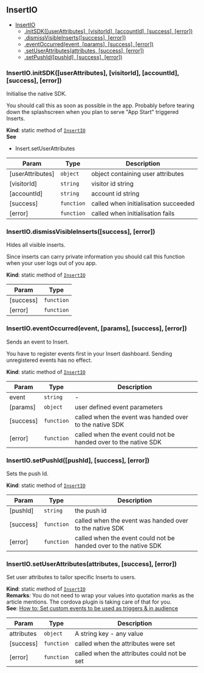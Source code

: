 <a name="cordova.plugins.module_InsertIO"></a>

## InsertIO

* [InsertIO](#cordova.plugins.module_InsertIO)
    * [.initSDK([userAttributes], [visitorId], [accountId], [success], [error])](#cordova.plugins.module_InsertIO.initSDK)
    * [.dismissVisibleInserts([success], [error])](#cordova.plugins.module_InsertIO.dismissVisibleInserts)
    * [.eventOccurred(event, [params], [success], [error])](#cordova.plugins.module_InsertIO.eventOccurred)
    * [.setUserAttributes(attributes, [success], [error])](#cordova.plugins.module_InsertIO.setUserAttributes)
    * [.setPushId([pushId], [success], [error])](
    #cordova.plugins.module_InsertIO.setPushId)

<a name="cordova.plugins.module_InsertIO.initSDK"></a>
### InsertIO.initSDK([userAttributes], [visitorId], [accountId], [success], [error])
Initialise the native SDK.

You should call this as soon as possible in the app.
Probably before tearing down the splashscreen when you plan to serve
"App Start" triggered Inserts.

**Kind**: static method of <code>[InsertIO](#cordova.plugins.module_InsertIO)</code>  
**See**

- Insert.setUserAttributes


| Param | Type | Description |
| --- | --- | --- |
| [userAttributes] | <code>object</code> | object containing user attributes |
| [visitorId] | <code>string</code> | visitor id string |
| [accountId] | <code>string</code> | account id string |
| [success] | <code>function</code> | called when initialisation succeeded |
| [error] | <code>function</code> | called when initialisation fails |

<a name="cordova.plugins.module_InsertIO.dismissVisibleInserts"></a>

### InsertIO.dismissVisibleInserts([success], [error])
Hides all visible inserts.

Since inserts can carry private information you 
should call this function when your user logs out of you app.

**Kind**: static method of <code>[InsertIO](#cordova.plugins.module_InsertIO)</code>  

| Param | Type |
| --- | --- |
| [success] | <code>function</code> | 
| [error] | <code>function</code> | 

<a name="cordova.plugins.module_InsertIO.eventOccurred"></a>

### InsertIO.eventOccurred(event, [params], [success], [error])
Sends an event to Insert.

You have to register events first in your Insert dashboard.
Sending unregistered events has no effect.

**Kind**: static method of <code>[InsertIO](#cordova.plugins.module_InsertIO)</code>  

| Param | Type | Description |
| --- | --- | --- |
| event | <code>string</code> | - |
| [params] | <code>object</code> | user defined event parameters |
| [success] | <code>function</code> | called when the event was handed over to the native SDK |
| [error] | <code>function</code> | called when the event could not be handed over to the native SDK |

<a name="cordova.plugins.module_InsertIO.setPushId"></a>

### InsertIO.setPushId([pushId], [success], [error])
Sets the push Id.

**Kind**: static method of <code>[InsertIO](#cordova.plugins.module_InsertIO)</code>  

| Param | Type | Description |
| --- | --- | --- |
| [pushId] | <code>string</code> | the push id |
| [success] | <code>function</code> | called when the event was handed over to the native SDK |
| [error] | <code>function</code> | called when the event could not be handed over to the native SDK |

<a name="cordova.plugins.module_InsertIO.setUserAttributes"></a>

### InsertIO.setUserAttributes(attributes, [success], [error])
Set user attributes to tailor specific Inserts to users.

**Kind**: static method of <code>[InsertIO](#cordova.plugins.module_InsertIO)</code>  
**Remarks**: You do not need to wrap your values into quotation marks as the article mentions.
The cordova plugin is taking care of that for you.  
**See**: [How to: Set custom events to be used as triggers & in audience](https://support.insert.io/hc/en-us/articles/115000140685-How-to-Set-custom-events-to-be-used-as-triggers-in-audience)  

| Param | Type | Description |
| --- | --- | --- |
| attributes | <code>object</code> | A string key - any value |
| [success] | <code>function</code> | called when the attributes were set |
| [error] | <code>function</code> | called when the attributes could not be set |

